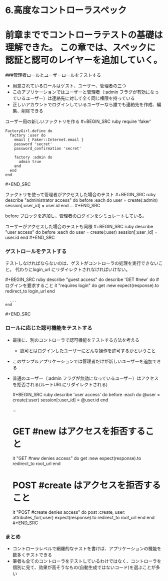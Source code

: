 6.高度なコントローラスペック
=========================================
前章まででコントローラテストの基礎は理解できた。
この章では、スペックに認証と認可のレイヤーを追加していく。
========================================

###管理者ロールとユーザーロールをテストする
* 用意されているロールはゲスト、ユーザー、管理者の三つ
* このアプリケーションではユーザーと管理者（:admin フラグが有効になっているユーザー）は連絡先に対して全く同じ権限を持っている
* 正しいアカウントでログインしているユーザーなら誰でも連絡先を作成、編集、削除できる

ユーザー用の新しいファクトリを作る
  #+BEGIN_SRC ruby
    require 'faker'

    FactoryGirl.define do
      factory :user do
        email { Faker::Internet.email }
        password 'secret'
        password_confirmation 'secret'

        factory :admin do
          admin true
        end
      end
    end
  #+END_SRC

ファクトリを使って管理者がアクセスした場合のテスト
  #+BEGIN_SRC ruby
    describe "administrator access" do
      before :each do
        user = create(:admin)
        session[:user_id] = user.id
      end
    ...
  #+END_SRC

before ブロックを追加し、管理者のログインをシミュレートしている。

ユーザーがアクセスした場合のテストも同様
  #+BEGIN_SRC ruby
    describe "user access" do
      before :each do
      user = create(:user)
      session[:user_id] = user.id
    end
  #+END_SRC

### ゲストロールをテストする
テストしなければならないのは、ゲストがコントローラの処理を実行できないこと。
代わりにlogin_url にリダイレクトされなければいけない。

  #+BEGIN_SRC ruby
    describe "guest access" do
      describe 'GET #new' do
        # ログインを要求すること
        it "requires login" do
        get :new
        expect(response).to redirect_to login_url
      end

      ...
    end
  #+END_SRC


### ロールに応じた認可機能をテストする
* 最後に、別のコントローラで認可機能をテストする方法を考える
  * 認可とはログインしたユーザーにどんな操作を許可するかということ
* このサンプルアプリケーションでは管理者だけが新しいユーザーを追加できる
* 普通のユーザー（:admin フラグが無効になっているユーザー）はアクセスを拒否される(ルートURLにリダイレクトされる)

  #+BEGIN_SRC ruby
    describe 'user access' do
      before :each do
        @user = create(:user)
        session[:user_id] = @user.id
      end

    ...

    # GET #new はアクセスを拒否すること
    it "GET #new denies access" do
      get :new
      expect(response).to redirect_to root_url
    end

    # POST #create はアクセスを拒否すること
    it "POST #create denies access" do
      post :create, user: attributes_for(:user)
      expect(response).to redirect_to root_url
      end
    end
  #+END_SRC

### まとめ
* コントローラレベルで網羅的なテストを書けば、アプリケーションの機能を数多くテストできる
* 筆者も全てのコントローラをテストしているわけではなく、コントローラを個別に見て、効果が高そうなもの(自動生成ではないコード)を選ぶことが多い
